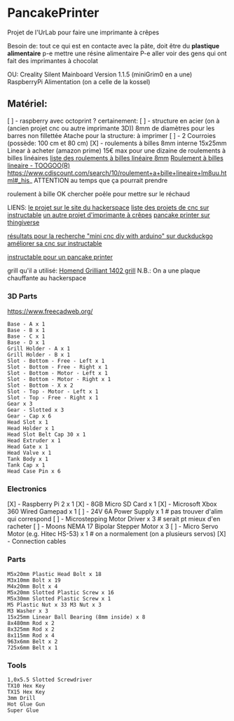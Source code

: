 # PancakePrinter
Projet de l'UrLab pour faire une imprimante à crêpes

Besoin de:
tout ce qui est en contacte avec la pâte, doit être du __plastique alimentaire__
p-e mettre une résine alimentaire
P-e aller voir des gens qui ont fait des imprimantes à chocolat

OU:
Creality Silent Mainboard Version 1.1.5 (miniGrim0 en a une)
RaspberryPi
Alimentation (on a celle de la kossel)

## Matériel:
[ ] - raspberry avec octoprint ?
certainement:
[ ] - structure en acier (on à (ancien projet cnc ou autre imprimante 3D)) 8mm de diamètres pour les barres non fillettée
Atache pour la structure: à imprimer
[ ] - 2 Courroies (possède: 100 cm et 80 cm)
[X] - roulements à billes 8mm interne 15x25mm Linear à acheter (amazon prime) 15€ max pour une dizaine de roulements à billes linéaires
[liste des roulements à billes linéaire 8mm](https://www.amazon.fr/s?k=roulement+a+bille+lineaire+LM8UU&s=price-asc-rank&__mk_fr_FR=%C3%85M%C3%85%C5%BD%C3%95%C3%91&qid=1582649879&ref=sr_st_price-asc-rank "amazon")
[Roulement à billes lineaire - TOOGOO(R)](https://www.amazon.fr/Roulement-billes-lineaire-interieur-caoutchouc/dp/B01FSDLP02/ref=sr_1_11?__mk_fr_FR=%C3%85M%C3%85%C5%BD%C3%95%C3%91&keywords=roulement+a+bille+lineaire+LM8UU&qid=1582649889&sr=8-11 "amazon")
https://www.cdiscount.com/search/10/roulement+a+bille+lineaire+lm8uu.html#_his_
ATTENTION au temps que ça pourrait prendre

roulement à bille OK
chercher poêle pour mettre sur le réchaud

LIENS:
[le projet sur le site du hackerspace](https://urlab.be/projects/115 "UrLab: Pancake Printer")
[liste des projets de cnc sur instructable](https://www.instructables.com/workshop/cnc/projects/ "instructable cnc")
[un autre projet d'imprimante à crêpes](https://github.com/uerkal/PancakePrinter "github pancake printer de uerkal")
[pancake printer sur thingiverse](https://www.thingiverse.com/thing:989910 "thingiverse")

[résultats pour la recherche "mini cnc diy with arduino" sur duckduckgo](https://duckduckgo.com/?q=mini+cnc+diy+with+arduino&t=ffab&atb=v193-1&ia=web "duckduckgo")
[améliorer sa cnc sur instructable](https://www.instructables.com/id/Upgrade-Your-CNC/ "instructable")





[instructable pour un pancake printer](https://www.instructables.com/id/Pancake-Printer/ "instructable pancake printer")



grill qu'il a utilisé: [Homend Grilliant 1402 grill](www.homend.com.tr/grilliant-1402-elektrikli-izgara "grill sur homend")
N.B.: On a une plaque chauffante au hackerspace


### 3D Parts
https://www.freecadweb.org/

    Base - A x 1
    Base - B x 1
    Base - C x 1
    Base - D x 1
    Grill Holder - A x 1
    Grill Holder - B x 1
    Slot - Bottom - Free - Left x 1
    Slot - Bottom - Free - Right x 1
    Slot - Bottom - Motor - Left x 1
    Slot - Bottom - Motor - Right x 1
    Slot - Bottom - X x 2
    Slot - Top - Motor - Left x 1
    Slot - Top - Free - Right x 1
    Gear x 3
    Gear - Slotted x 3
    Gear - Cap x 6
    Head Slot x 1
    Head Holder x 1
    Head Slot Belt Cap 30 x 1
    Head Extruder x 1
    Head Gate x 1
    Head Valve x 1
    Tank Body x 1
    Tank Cap x 1
    Head Case Pin x 6

### Electronics

[X] - Raspberry Pi 2 x 1
[X] - 8GB Micro SD Card x 1
[X] - Microsoft Xbox 360 Wired Gamepad x 1
[ ] - 24V 6A Power Supply x 1                  # pas trouver d'alim qui correspond 
[ ] - Microstepping Motor Driver x 3           # serait pt mieux d'en racheter
[ ] - Moons NEMA 17 Bipolar Stepper Motor x 3
[ ] - Micro Servo Motor (e.g. Hitec HS-53) x 1 # on a normalement (on a plusieurs servos)
[X] - Connection cables

### Parts

    M5x20mm Plastic Head Bolt x 18
    M3x10mm Bolt x 19
    M4x20mm Bolt x 4
    M5x20mm Slotted Plastic Screw x 16
    M5x30mm Slotted Plastic Screw x 1
    M5 Plastic Nut x 33 M3 Nut x 3
    M3 Washer x 3
    15x25mm Linear Ball Bearing (8mm inside) x 8
    8x480mm Rod x 2
    8x325mm Rod x 2
    8x115mm Rod x 4
    963x6mm Belt x 2
    725x6mm Belt x 1

### Tools

    1,0x5.5 Slotted Screwdriver
    TX10 Hex Key
    TX15 Hex Key
    3mm Drill
    Hot Glue Gun
    Super Glue
